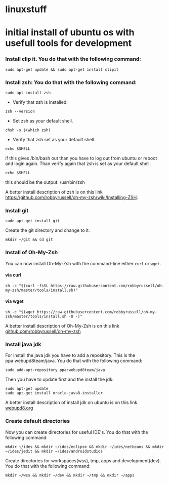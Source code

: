 # linuxstuff

# initial install of ubuntu os with usefull tools for development

### Install clip it. You do that with the following command:

```shell
sudo apt-get update && sudo apt-get install clipit
```

### Install zsh: You do that with the following command:
```shell
sudo apt install zsh
```
+ Verify that zsh is installed:
```shell
zsh --version
```
+ Set zsh as your default shell.
```shell
chsh -s $(which zsh)
```
+ Verify that zsh set as your default shell. 
```shell
echo $SHELL
```
if this gives /bin/bash out than you have to log out from ubuntu or reboot and login again. Than verify again that zsh is set as your default shell. 
```shell
echo $SHELL
```
this should be the output: 
/usr/bin/zsh

A better install description of zsh is on this link https://github.com/robbyrussell/oh-my-zsh/wiki/Installing-ZSH.

### Install git
```shell
sudo apt-get install git
```
Create the git directory and change to it. 
```shell
mkdir ~/git && cd git
```

### Install of Oh-My-Zsh

You can now install Oh-My-Zsh with the command-line either `curl` or `wget`.

#### via curl

```shell
sh -c "$(curl -fsSL https://raw.githubusercontent.com/robbyrussell/oh-my-zsh/master/tools/install.sh)"
```

#### via wget

```shell
sh -c "$(wget https://raw.githubusercontent.com/robbyrussell/oh-my-zsh/master/tools/install.sh -O -)"
```

A better install description of Oh-My-Zsh is on this link [github.com/robbyrussell/oh-my-zsh](https://github.com/robbyrussell/oh-my-zsh)


### Install java jdk

For install the java jdk you have to add a repository. This is the ppa:webupd8team/java. You do that with the following command:

```shell
sudo add-apt-repository ppa:webupd8team/java
```

Then you have to update first and the install the jdk:
```shell
sudo apt-get update
sudo apt-get install oracle-java8-installer
```
A better install description of install jdk on ubuntu is on this link [webupd8.org](http://www.webupd8.org/2012/09/install-oracle-java-8-in-ubuntu-via-ppa.html)

### Create default directories 

Now you can create directories for useful IDE's. You do that with the following command:
```shell
mkdir ~/ides && mkdir ~/ides/eclipse && mkdir ~/ides/netbeans && mkdir ~/ides/jedit && mkdir ~/ides/androidstudios
```

Create directories for workspaces(wss), tmp, apps and development(dev). You do that with the following command:
```shell
mkdir ~/wss && mkdir ~/dev && mkdir ~/tmp && mkdir ~/apps
```
